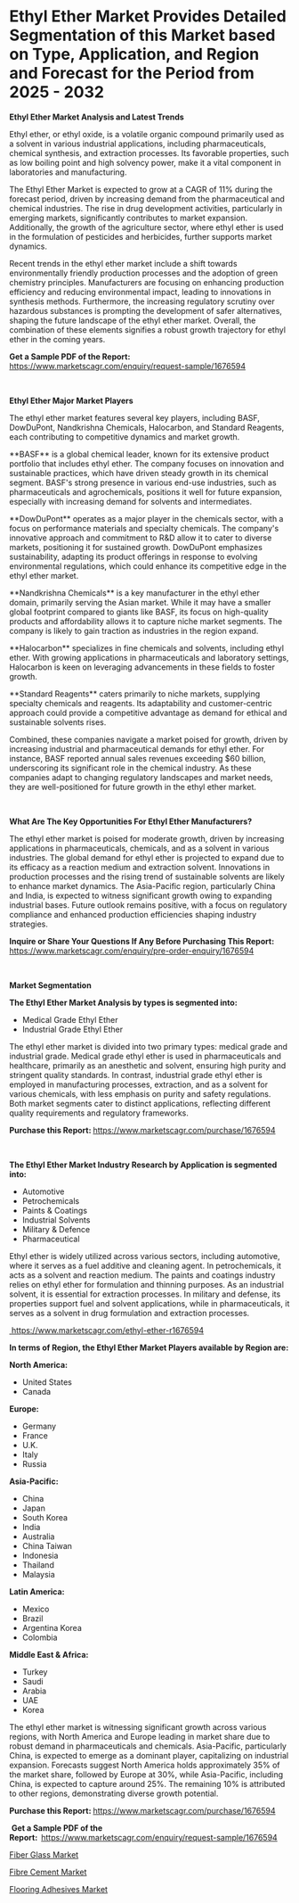 <p><h1>Ethyl Ether Market Provides Detailed Segmentation of this Market based on Type, Application, and Region and Forecast for the Period from 2025 - 2032</h1></p><p><strong>Ethyl Ether Market Analysis and Latest Trends</strong></p>
<p><p>Ethyl ether, or ethyl oxide, is a volatile organic compound primarily used as a solvent in various industrial applications, including pharmaceuticals, chemical synthesis, and extraction processes. Its favorable properties, such as low boiling point and high solvency power, make it a vital component in laboratories and manufacturing.</p><p>The Ethyl Ether Market is expected to grow at a CAGR of 11% during the forecast period, driven by increasing demand from the pharmaceutical and chemical industries. The rise in drug development activities, particularly in emerging markets, significantly contributes to market expansion. Additionally, the growth of the agriculture sector, where ethyl ether is used in the formulation of pesticides and herbicides, further supports market dynamics.</p><p>Recent trends in the ethyl ether market include a shift towards environmentally friendly production processes and the adoption of green chemistry principles. Manufacturers are focusing on enhancing production efficiency and reducing environmental impact, leading to innovations in synthesis methods. Furthermore, the increasing regulatory scrutiny over hazardous substances is prompting the development of safer alternatives, shaping the future landscape of the ethyl ether market. Overall, the combination of these elements signifies a robust growth trajectory for ethyl ether in the coming years.</p></p>
<p><strong>Get a Sample PDF of the Report:&nbsp;</strong> <a href="https://www.marketscagr.com/enquiry/request-sample/1676594?utm_campaign=2198&utm_medium=2&utm_source=Github&utm_content=ia&utm_term=31032025&utm_id=ethyl-ether">https://www.marketscagr.com/enquiry/request-sample/1676594</a></p>
<p>&nbsp;</p>
<p><strong>Ethyl Ether Major Market Players</strong></p>
<p><p>The ethyl ether market features several key players, including BASF, DowDuPont, Nandkrishna Chemicals, Halocarbon, and Standard Reagents, each contributing to competitive dynamics and market growth.</p><p>**BASF** is a global chemical leader, known for its extensive product portfolio that includes ethyl ether. The company focuses on innovation and sustainable practices, which have driven steady growth in its chemical segment. BASF's strong presence in various end-use industries, such as pharmaceuticals and agrochemicals, positions it well for future expansion, especially with increasing demand for solvents and intermediates.</p><p>**DowDuPont** operates as a major player in the chemicals sector, with a focus on performance materials and specialty chemicals. The company's innovative approach and commitment to R&D allow it to cater to diverse markets, positioning it for sustained growth. DowDuPont emphasizes sustainability, adapting its product offerings in response to evolving environmental regulations, which could enhance its competitive edge in the ethyl ether market.</p><p>**Nandkrishna Chemicals** is a key manufacturer in the ethyl ether domain, primarily serving the Asian market. While it may have a smaller global footprint compared to giants like BASF, its focus on high-quality products and affordability allows it to capture niche market segments. The company is likely to gain traction as industries in the region expand.</p><p>**Halocarbon** specializes in fine chemicals and solvents, including ethyl ether. With growing applications in pharmaceuticals and laboratory settings, Halocarbon is keen on leveraging advancements in these fields to foster growth.</p><p>**Standard Reagents** caters primarily to niche markets, supplying specialty chemicals and reagents. Its adaptability and customer-centric approach could provide a competitive advantage as demand for ethical and sustainable solvents rises.</p><p>Combined, these companies navigate a market poised for growth, driven by increasing industrial and pharmaceutical demands for ethyl ether. For instance, BASF reported annual sales revenues exceeding $60 billion, underscoring its significant role in the chemical industry. As these companies adapt to changing regulatory landscapes and market needs, they are well-positioned for future growth in the ethyl ether market.</p></p>
<p>&nbsp;</p>
<p><strong>What Are The Key Opportunities For Ethyl Ether Manufacturers?</strong></p>
<p><p>The ethyl ether market is poised for moderate growth, driven by increasing applications in pharmaceuticals, chemicals, and as a solvent in various industries. The global demand for ethyl ether is projected to expand due to its efficacy as a reaction medium and extraction solvent. Innovations in production processes and the rising trend of sustainable solvents are likely to enhance market dynamics. The Asia-Pacific region, particularly China and India, is expected to witness significant growth owing to expanding industrial bases. Future outlook remains positive, with a focus on regulatory compliance and enhanced production efficiencies shaping industry strategies.</p></p>
<p><strong>Inquire or Share Your Questions If Any Before Purchasing This Report:</strong> <a href="https://www.marketscagr.com/enquiry/pre-order-enquiry/1676594?utm_campaign=2198&utm_medium=2&utm_source=Github&utm_content=ia&utm_term=31032025&utm_id=ethyl-ether">https://www.marketscagr.com/enquiry/pre-order-enquiry/1676594</a></p>
<p>&nbsp;</p>
<p><strong>Market Segmentation</strong></p>
<p><strong>The Ethyl Ether Market Analysis by types is segmented into:</strong></p>
<p><ul><li>Medical Grade Ethyl Ether</li><li>Industrial Grade Ethyl Ether</li></ul></p>
<p><p>The ethyl ether market is divided into two primary types: medical grade and industrial grade. Medical grade ethyl ether is used in pharmaceuticals and healthcare, primarily as an anesthetic and solvent, ensuring high purity and stringent quality standards. In contrast, industrial grade ethyl ether is employed in manufacturing processes, extraction, and as a solvent for various chemicals, with less emphasis on purity and safety regulations. Both market segments cater to distinct applications, reflecting different quality requirements and regulatory frameworks.</p></p>
<p><strong>Purchase this Report:&nbsp;</strong><a href="https://www.marketscagr.com/purchase/1676594?utm_campaign=2198&utm_medium=2&utm_source=Github&utm_content=ia&utm_term=31032025&utm_id=ethyl-ether">https://www.marketscagr.com/purchase/1676594</a></p>
<p>&nbsp;</p>
<p><strong>The Ethyl Ether Market Industry Research by Application is segmented into:</strong></p>
<p><ul><li>Automotive</li><li>Petrochemicals</li><li>Paints & Coatings</li><li>Industrial Solvents</li><li>Military & Defence</li><li>Pharmaceutical</li></ul></p>
<p><p>Ethyl ether is widely utilized across various sectors, including automotive, where it serves as a fuel additive and cleaning agent. In petrochemicals, it acts as a solvent and reaction medium. The paints and coatings industry relies on ethyl ether for formulation and thinning purposes. As an industrial solvent, it is essential for extraction processes. In military and defense, its properties support fuel and solvent applications, while in pharmaceuticals, it serves as a solvent in drug formulation and extraction processes.</p></p>
<p><a href="https://www.marketscagr.com/ethyl-ether-r1676594?utm_campaign=2198&utm_medium=2&utm_source=Github&utm_content=ia&utm_term=31032025&utm_id=ethyl-ether">&nbsp;https://www.marketscagr.com/ethyl-ether-r1676594</a></p>
<p><strong>In terms of Region, the Ethyl Ether Market Players available by Region are:</strong></p>
<p>
    <p> <strong> North America: </strong>
        <ul>
            <li>United States</li>
            <li>Canada</li>
        </ul>
        </p> 
    <p> <strong> Europe: </strong>
        <ul>
            <li>Germany</li>
            <li>France</li>
            <li>U.K.</li>
            <li>Italy</li>
            <li>Russia</li>
        </ul>
        </p> 
    <p> <strong> Asia-Pacific: </strong>
        <ul>
            <li>China</li>
            <li>Japan</li>
            <li>South Korea</li>
            <li>India</li>
            <li>Australia</li>
            <li>China Taiwan</li>
            <li>Indonesia</li>
            <li>Thailand</li>
            <li>Malaysia</li>
        </ul>
        </p> 
    <p> <strong> Latin America: </strong>
        <ul>
            <li>Mexico</li>
            <li>Brazil</li>
            <li>Argentina Korea</li>
            <li>Colombia</li>
        </ul>
        </p> 
    <p> <strong> Middle East & Africa: </strong>
        <ul>
            <li>Turkey</li>
            <li>Saudi</li>
            <li>Arabia</li>
            <li>UAE</li>
            <li>Korea</li>
        </ul>
    </p>
    </p>
<p><p>The ethyl ether market is witnessing significant growth across various regions, with North America and Europe leading in market share due to robust demand in pharmaceuticals and chemicals. Asia-Pacific, particularly China, is expected to emerge as a dominant player, capitalizing on industrial expansion. Forecasts suggest North America holds approximately 35% of the market share, followed by Europe at 30%, while Asia-Pacific, including China, is expected to capture around 25%. The remaining 10% is attributed to other regions, demonstrating diverse growth potential.</p></p>
<p><strong>Purchase this Report: </strong><a href="https://www.marketscagr.com/purchase/1676594?utm_campaign=2198&utm_medium=2&utm_source=Github&utm_content=ia&utm_term=31032025&utm_id=ethyl-ether">https://www.marketscagr.com/purchase/1676594</a></p>
<p>&nbsp;<strong>Get a Sample PDF of the Report:&nbsp;&nbsp;</strong><a href="https://www.marketscagr.com/enquiry/request-sample/1676594?utm_campaign=2198&utm_medium=2&utm_source=Github&utm_content=ia&utm_term=31032025&utm_id=ethyl-ether">https://www.marketscagr.com/enquiry/request-sample/1676594</a></p>
<p><strong></strong></p>
<p><p><a href="https://github.com/careymartta6/Market-Research-Report-List-1/blob/main/fiber-glass-market.md?utm_campaign=2198&utm_medium=2&utm_source=Github&utm_content=ia&utm_term=31032025&utm_id=ethyl-ether">Fiber Glass Market</a></p><p><a href="https://github.com/baraohinze3x/Market-Research-Report-List-1/blob/main/fibre-cement-market.md?utm_campaign=2198&utm_medium=2&utm_source=Github&utm_content=ia&utm_term=31032025&utm_id=ethyl-ether">Fibre Cement Market</a></p><p><a href="https://github.com/santosh758595/Market-Research-Report-List-7/blob/main/flooring-adhesives-market.md?utm_campaign=2198&utm_medium=2&utm_source=Github&utm_content=ia&utm_term=31032025&utm_id=ethyl-ether">Flooring Adhesives Market</a></p></p>